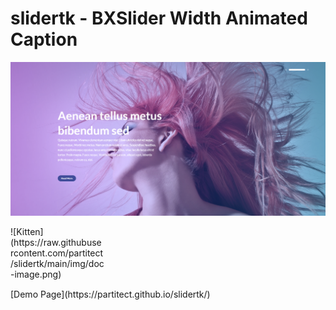 # slidertk - BXSlider Width Animated Caption

![alt text](https://raw.githubusercontent.com/partitect/slidertk/main/img/doc-image.png "Example Image")
<div style="width:150px; height:100px">
![Kitten](https://raw.githubusercontent.com/partitect/slidertk/main/img/doc-image.png)
</div>
[Demo Page](https://partitect.github.io/slidertk/)
